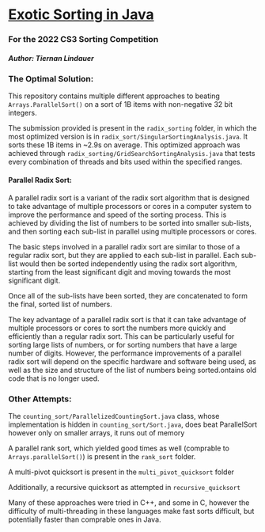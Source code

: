 # <u>Exotic Sorting in Java</u>
### For the 2022 CS3 Sorting Competition
##### Author: Tiernan Lindauer

### The Optimal Solution:

This repository contains multiple different approaches to beating `Arrays.ParallelSort()` on a sort of 1B items with non-negative 32 bit integers.

The submission provided is present in the `radix_sorting` folder, in which the most optimized version is in `radix_sort/SingularSortingAnalysis.java`.
It sorts these 1B items in ~2.9s on average.
This optimized approach was achieved through `radix_sorting/GridSearchSortingAnalysis.java` that tests every combination of threads and bits used within the specified ranges.

#### Parallel Radix Sort:
A parallel radix sort is a variant of the radix sort algorithm that is designed to take advantage of multiple processors or cores in a computer system to improve the performance and speed of the sorting process. This is achieved by dividing the list of numbers to be sorted into smaller sub-lists, and then sorting each sub-list in parallel using multiple processors or cores.

The basic steps involved in a parallel radix sort are similar to those of a regular radix sort, but they are applied to each sub-list in parallel. Each sub-list would then be sorted independently using the radix sort algorithm, starting from the least significant digit and moving towards the most significant digit.

Once all of the sub-lists have been sorted, they are concatenated to form the final, sorted list of numbers.

The key advantage of a parallel radix sort is that it can take advantage of multiple processors or cores to sort the numbers more quickly and efficiently than a regular radix sort. This can be particularly useful for sorting large lists of numbers, or for sorting numbers that have a large number of digits. However, the performance improvements of a parallel radix sort will depend on the specific hardware and software being used, as well as the size and structure of the list of numbers being sorted.ontains old code that is no longer used.


### Other Attempts:

The `counting_sort/ParallelizedCountingSort.java` class, whose implementation is hidden in `counting_sort/Sort.java`, does beat ParallelSort however only on smaller arrays, it runs out of memory

A parallel rank sort, which yielded good times as well (comprable to `Arrays.parallelSort()`) is present in the `rank_sort` folder.

A multi-pivot quicksort is present in the `multi_pivot_quicksort` folder

Additionally, a recursive quicksort as attempted in `recursive_quicksort`

Many of these approaches were tried in C++, and some in C, however the difficulty of multi-threading in these languages make fast sorts difficult, but potentially faster than comprable ones in Java.
